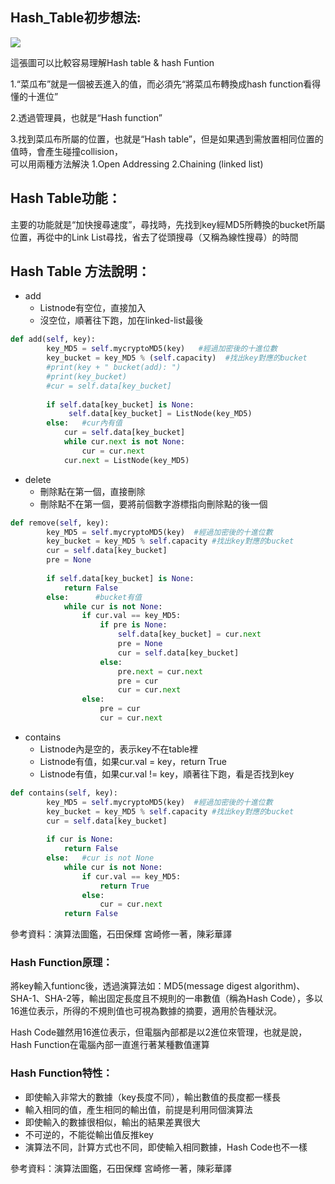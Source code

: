 ## Hash_Table初步想法:
![](https://github.com/ching-wen123/ching-wen/blob/master/Image/Hash%E8%A7%A3%E9%87%8B.png)

這張圖可以比較容易理解Hash table & hash Funtion

1.“菜瓜布”就是一個被丟進入的值，而必須先“將菜瓜布轉換成hash function看得懂的十進位”

2.透過管理員，也就是“Hash function”

3.找到菜瓜布所屬的位置，也就是“Hash table”，但是如果遇到需放置相同位置的值時，會產生碰撞collision，</br>可以用兩種方法解決 1.Open Addressing 2.Chaining (linked list)


## Hash Table功能：
主要的功能就是“加快搜尋速度”，尋找時，先找到key經MD5所轉換的bucket所屬位置，再從中的Link List尋找，省去了從頭搜尋（又稱為線性搜尋）的時間

## Hash Table 方法說明：
- add 
  - Listnode有空位，直接加入 
  - 沒空位，順著往下跑，加在linked-list最後

```python
def add(self, key):
        key_MD5 = self.mycryptoMD5(key)   #經過加密後的十進位數
        key_bucket = key_MD5 % (self.capacity)  #找出key對應的bucket
        #print(key + " bucket(add): ")
        #print(key_bucket)
        #cur = self.data[key_bucket]
        
        if self.data[key_bucket] is None:
             self.data[key_bucket] = ListNode(key_MD5)
        else:   #cur內有值
            cur = self.data[key_bucket]
            while cur.next is not None:
                cur = cur.next
            cur.next = ListNode(key_MD5)
```
- delete 
  - 刪除點在第一個，直接刪除 
  - 刪除點不在第一個，要將前個數字游標指向刪除點的後一個

```python
def remove(self, key):
        key_MD5 = self.mycryptoMD5(key)  #經過加密後的十進位數
        key_bucket = key_MD5 % self.capacity #找出key對應的bucket
        cur = self.data[key_bucket]
        pre = None
        
        if self.data[key_bucket] is None:
            return False
        else:      #bucket有值
            while cur is not None:
                if cur.val == key_MD5:
                    if pre is None:
                        self.data[key_bucket] = cur.next
                        pre = None
                        cur = self.data[key_bucket]
                    else:
                        pre.next = cur.next
                        pre = cur
                        cur = cur.next
                else:
                    pre = cur
                    cur = cur.next
```
- contains 
  - Listnode內是空的，表示key不在table裡 
  - Listnode有值，如果cur.val = key，return True 
  - Listnode有值，如果cur.val != key，順著往下跑，看是否找到key
  
```python
def contains(self, key): 
        key_MD5 = self.mycryptoMD5(key)  #經過加密後的十進位數
        key_bucket = key_MD5 % self.capacity #找出key對應的bucket
        cur = self.data[key_bucket]
        
        if cur is None:
            return False
        else:   #cur is not None
            while cur is not None:
                if cur.val == key_MD5:
                    return True
                else:
                    cur = cur.next
            return False
```

參考資料：演算法圖鑑，石田保輝 宮崎修一著，陳彩華譯

### Hash Function原理：
將key輸入funtionc後，透過演算法如：MD5(message digest algorithm)、SHA-1、SHA-2等，輸出固定長度且不規則的一串數值（稱為Hash Code），多以16進位表示，所得的不規則值也可視為數據的摘要，適用於告種狀況。

Hash Code雖然用16進位表示，但電腦內部都是以2進位來管理，也就是說，Hash Function在電腦內部一直進行著某種數值運算

### Hash Function特性： 
- 即使輸入非常大的數據（key長度不同），輸出數值的長度都一樣長
- 輸入相同的值，產生相同的輸出值，前提是利用同個演算法
- 即使輸入的數據很相似，輸出的結果差異很大
- 不可逆的，不能從輸出值反推key
- 演算法不同，計算方式也不同，即使輸入相同數據，Hash Code也不一樣

參考資料：演算法圖鑑，石田保輝 宮崎修一著，陳彩華譯
